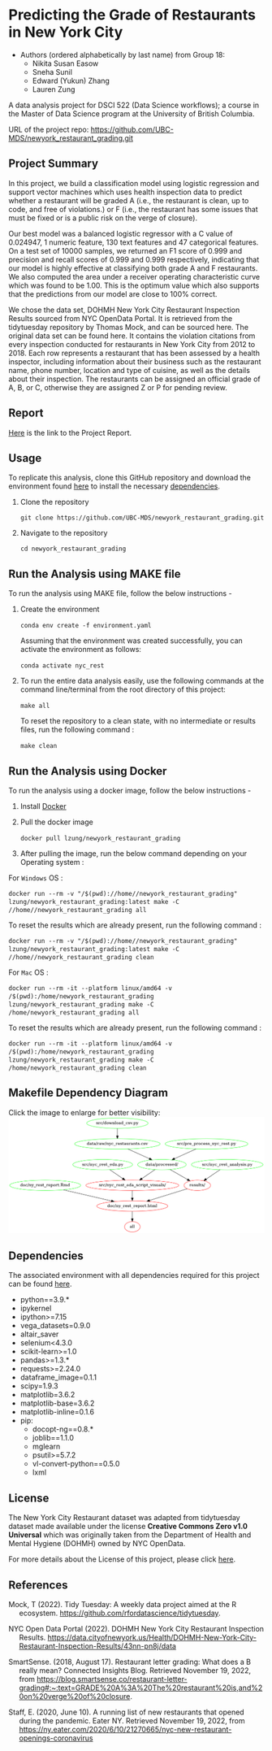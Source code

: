 # Predicting the Grade of Restaurants in New York City

- Authors (ordered alphabetically by last name) from Group 18:
    - Nikita Susan Easow
    - Sneha Sunil
    - Edward (Yukun) Zhang
    - Lauren Zung

A data analysis project for DSCI 522 (Data Science workflows); a
course in the Master of Data Science program at the University of
British Columbia.

URL of the project repo: https://github.com/UBC-MDS/newyork_restaurant_grading.git

## Project Summary

In this project, we build a classification model using logistic regression and support vector machines which uses health inspection data to predict whether a restaurant will be graded A (i.e., the restaurant is clean, up to code, and free of violations.) or F (i.e., the restaurant has some issues that must be fixed or is a public risk on the verge of closure).

Our best model was a balanced logistic regressor with a C value of 0.024947, 1 numeric feature, 130 text features and 47 categorical features. On a test set of 10000 samples, we returned an F1 score of 0.999 and precision and recall scores of 0.999 and 0.999 respectively, indicating that our model is highly effective at classifying both grade A and F restaurants. We also computed the area under a receiver operating characteristic curve which was found to be 1.00. This is the optimum value which also supports that the predictions from our model are close to 100% correct.

We chose the data set, DOHMH New York City Restaurant Inspection Results sourced from NYC OpenData Portal. It is retrieved from the tidytuesday repository by Thomas Mock, and can be sourced here. The original data set can be found here. It contains the violation citations from every inspection conducted for restaurants in New York City from 2012 to 2018. Each row represents a restaurant that has been assessed by a health inspector, including information about their business such as the restaurant name, phone number, location and type of cuisine, as well as the details about their inspection. The restaurants can be assigned an official grade of A, B, or C, otherwise they are assigned Z or P for pending review.
## Report

[Here](https://ubc-mds.github.io/newyork_restaurant_grading/doc/ny_rest_report.html) is the link to the Project Report.

## Usage

To replicate this analysis, clone this GitHub repository and download the environment found [here](https://github.com/UBC-MDS/newyork_restaurant_grading/blob/main/environment.yaml) to install the necessary [dependencies](#dependencies).


1. Clone the repository
    
    ```
    git clone https://github.com/UBC-MDS/newyork_restaurant_grading.git
    ```

2. Navigate to the repository

    ```
    cd newyork_restaurant_grading
    ```
    
## Run the Analysis using MAKE file 

To run the analysis using MAKE file, follow the below instructions -

1. Create the environment

    ```conda env create -f environment.yaml```

    Assuming that the environment was created successfully, you can activate the environment as follows:

    ```conda activate nyc_rest```
    
2. To run the entire data analysis easily, use the following commands at the command line/terminal from the root directory of this project:

    ```make all```
    
   To reset the repository to a clean state, with no intermediate or results files, run the following command :

    ```make clean```
    
## Run the Analysis using Docker

To run the analysis using a docker image, follow the below instructions -

1. Install [Docker](https://docs.docker.com/get-docker/)

2. Pull the docker image

    ```docker pull lzung/newyork_restaurant_grading```
   
3. After pulling the image, run the below command depending on your Operating system :

  For `Windows` OS :
  
    docker run --rm -v "/$(pwd)://home//newyork_restaurant_grading" lzung/newyork_restaurant_grading:latest make -C //home//newyork_restaurant_grading all
  
  To reset the results which are already present, run the following command :
  
    docker run --rm -v "/$(pwd)://home//newyork_restaurant_grading" lzung/newyork_restaurant_grading:latest make -C //home//newyork_restaurant_grading clean
  
  For `Mac` OS : 
  
    docker run --rm -it --platform linux/amd64 -v /$(pwd):/home/newyork_restaurant_grading lzung/newyork_restaurant_grading make -C /home/newyork_restaurant_grading all
  
  To reset the results which are already present, run the following command :
  
    docker run --rm -it --platform linux/amd64 -v /$(pwd):/home/newyork_restaurant_grading lzung/newyork_restaurant_grading make -C /home/newyork_restaurant_grading clean


## Makefile Dependency Diagram


Click the image to enlarge for better visibility:
![Makefile](Makefile.png)

## Dependencies

The associated environment with all dependencies required for this project can be found [here](https://github.com/UBC-MDS/newyork_restaurant_grading/blob/main/environment.yaml).

- python==3.9.*
- ipykernel
- ipython>=7.15
- vega_datasets=0.9.0
- altair_saver
- selenium<4.3.0
- scikit-learn>=1.0
- pandas>=1.3.*
- requests>=2.24.0
- dataframe_image=0.1.1
- scipy=1.9.3
- matplotlib=3.6.2
- matplotlib-base=3.6.2
- matplotlib-inline=0.1.6
- pip:
  - docopt-ng==0.8.*
  - joblib==1.1.0
  - mglearn
  - psutil>=5.7.2
  - vl-convert-python==0.5.0
  - lxml

## License

The New York City Restaurant dataset was adapted from tidytuesday dataset
made available under the license **Creative Commons Zero v1.0 Universal** 
which was originally taken from the Department of Health and Mental Hygiene (DOHMH)
owned by NYC OpenData.

For more details about the License of this project, please click [here](https://github.com/UBC-MDS/newyork_restaurant_grading/blob/main/LICENSE).

## References

<div id="refs" class="references hanging-indent">

<div id="ref-Mock2022">

Mock, T (2022). Tidy Tuesday: A weekly data project aimed at the R ecosystem. https://github.com/rfordatascience/tidytuesday.

</div>

<div id="ref-NYCOpen">

NYC Open Data Portal (2022). DOHMH New York City Restaurant Inspection Results.
https://data.cityofnewyork.us/Health/DOHMH-New-York-City-Restaurant-Inspection-Results/43nn-pn8j/data

</div>
    
<div id="ref-SmartSense">
    
SmartSense. (2018, August 17). Restaurant letter grading: What does a B really mean? Connected Insights Blog. Retrieved November 19, 2022, from https://blog.smartsense.co/restaurant-letter-grading#:~:text=GRADE%20A%3A%20The%20restaurant%20is,and%20on%20verge%20of%20closure. 

</div>
    
<div id="ref-EaterNY">
    
Staff, E. (2020, June 10). A running list of new restaurants that opened during the pandemic. Eater NY. Retrieved November 19, 2022, from https://ny.eater.com/2020/6/10/21270665/nyc-new-restaurant-openings-coronavirus 

</div>
    
</div>

